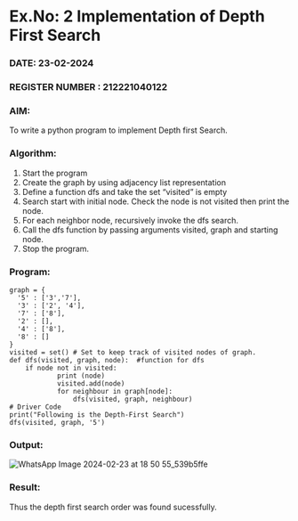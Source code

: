 # Ex.No: 2  Implementation of Depth First Search
### DATE: 23-02-2024                                                                          
### REGISTER NUMBER : 212221040122
### AIM: 
To write a python program to implement Depth first Search. 
### Algorithm:
1. Start the program
2. Create the graph by using adjacency list representation
3. Define a function dfs and take the set “visited” is empty 
4. Search start with initial node. Check the node is not visited then print the node.
5. For each neighbor node, recursively invoke the dfs search.
6. Call the dfs function by passing arguments visited, graph and starting node.
7. Stop the program.
### Program:
```
graph = {
  '5' : ['3','7'],
  '3' : ['2', '4'],
  '7' : ['8'],
  '2' : [],
  '4' : ['8'],
  '8' : []
}
visited = set() # Set to keep track of visited nodes of graph.
def dfs(visited, graph, node):  #function for dfs 
    if node not in visited:
        	print (node)
        	visited.add(node)
        	for neighbour in graph[node]:
            	dfs(visited, graph, neighbour)
# Driver Code
print("Following is the Depth-First Search")
dfs(visited, graph, '5')
```
### Output:
![WhatsApp Image 2024-02-23 at 18 50 55_539b5ffe](https://github.com/Poojariyaa/AI_Lab_2023-24/assets/127511817/9ce59c6b-2ccf-4229-818b-b55943c4b322)
### Result:
Thus the depth first search order was found sucessfully.
